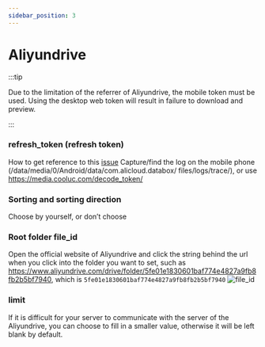 ```yaml
---
sidebar_position: 3
---
```


# Aliyundrive

:::tip

Due to the limitation of the referrer of Aliyundrive, the mobile token must be used. Using the desktop web token will result in failure to download and preview.

:::

### refresh_token (refresh token)
How to get reference to this [issue](https://github.com/Xhofe/alist/issues/88) Capture/find the log on the mobile phone (/data/media/0/Android/data/com.alicloud.databox/ files/logs/trace/), or use https://media.cooluc.com/decode_token/
### Sorting and sorting direction
Choose by yourself, or don’t choose
### Root folder file_id
Open the official website of Aliyundrive and click the string behind the url when you click into the folder you want to set, such as https://www.aliyundrive.com/drive/folder/5fe01e1830601baf774e4827a9fb8fb2b5bf7940, which is `5fe01e1830601baf774e4827a9fb8fb2b5bf7940`
![file_id](https://store.heytapimage.com/cdo-portal/feedback/202111/24/e69c2d064d6794fc008c7ba1588707da.png)

### limit
If it is difficult for your server to communicate with the server of the Aliyundrive, you can choose to fill in a smaller value, otherwise it will be left blank by default.